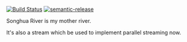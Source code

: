 [![Build Status](https://travis-ci.org/RonWang/Songhua.svg?branch=master)](https://travis-ci.org/RonWang/Songhua)
[![semantic-release](https://img.shields.io/badge/%20%20%F0%9F%93%A6%F0%9F%9A%80-semantic--release-e10079.svg)](https://github.com/semantic-release/semantic-release)

Songhua River is my mother river.

It's also a stream which be used to implement parallel streaming now.
